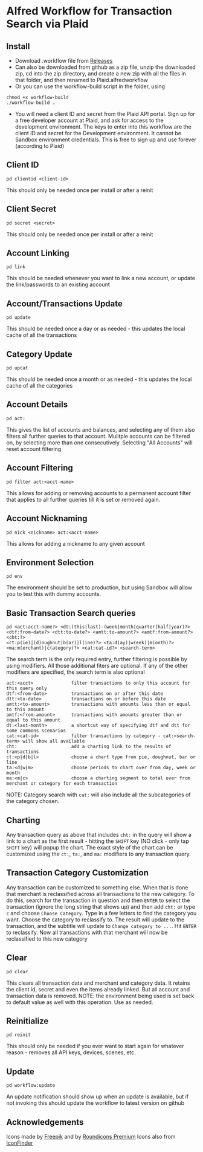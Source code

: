# Alfred  Workflow for Transaction Search via Plaid

## Install

* Download .workflow file from [Releases](https://github.com/schwark/alfred-plaid/releases)
* Can also be downloaded from github as a zip file, unzip the downloaded zip, cd into the zip directory, and create a new zip with all the files in that folder, and then renamed to Plaid.alfredworkflow
* Or you can use the workflow-build script in the folder, using
```
chmod +x workflow-build
./workflow-build . 
```
* You will need a client ID and secret from the Plaid API portal. Sign up for a free developer account at Plaid, and ask for access to the development environment. The keys to enter into this workflow are the client ID and secret for the Development environment. It cannot be Sandbox environment credentials. This is free to sign up and use forever (according to Plaid)

## Client ID

```
pd clientid <client-id>
```
This should only be needed once per install or after a reinit

## Client Secret

```
pd secret <secret>
```
This should only be needed once per install or after a reinit

## Account Linking

```
pd link
```
This should be needed whenever you want to link a new account, or update the link/passwords to an existing account


## Account/Transactions Update

```
pd update
```
This should be needed once a day or as needed - this updates the local cache of all the transactions

## Category Update

```
pd upcat
```
This should be needed once a month or as needed - this updates the local cache of all the categories

## Account Details

```
pd act:
```
This gives the list of accounts and balances, and selecting any of them also filters all further queries to that account. Mulitple accounts can be filtered on, by selecting more than one consecutively. Selecting "All Accounts" will reset account filtering

## Account Filtering

```
pd filter act:<acct-name>
```
This allows for adding or removing accounts to a permanent account filter that applies to all further queries till it is set or removed again.

## Account Nicknaming

```
pd nick <nickname> act:<acct-name>
```
This allows for adding a nickname to any given account

## Environment Selection

```
pd env
```
The environment should be set to production, but using Sandbox will allow you to test this with dummy accounts.

## Basic Transaction Search queries

```
pd <act:acct-name?> <dt:(this|last)-(week|month|quarter|half|year)?> <dtf:from-date?> <dtt:to-date?> <amtt:to-amount?> <amtf:from-amount?> <cht:?>
<ct:p(ie)|(d)oughnut|b(ar)|l(ine)?> <ta:d(ay)|w(eek)|m(onth)?> <ma:m(erchant)|c(ategory)?> <cat:cat-id?> <search-term> 
```
The search term is the only required entry, further filtering is possible by using modifiers. All those additional fiters are optional. If any of the other modifiers are specified, the search term is also optional

```
act:<acct>              filter transactions to only this account for this query only
dtf:<from-date>         transactions on or after this date
dtt:<to-date>           transactions on or before this date
amtt:<to-amount>        transactions with amounts less than or equal to this amount
amtf:<from-amount>      transactions with amounts greater than or equal to this amount
dt:<last-month>         a shortcut way of specifying dtf and dtt for some commons scenarios
cat:<cat-id>            filter transactions by category - cat:<search-term> will show all available
cht:                    add a charting link to the results of transactions
ct:<p|d|b|l>            choose a chart type from pie, doughnut, bar or line
ta:<d|w|m>              choose periods to chart over from day, week or month
ma:<m|c>                choose a charting segment to total over from merchant or category for each transaction
```
NOTE: Category search with `cat:` will also include all the subcategories of the category chosen.

## Charting

Any transaction query as above that includes `cht:` in the query will show a link to a chart as the first result - hitting the `SHIFT` key (NO click - only tap `SHIFT` key) will popup the chart. The exact style of the chart can be customized using the `ct:`, `ta:`, and `ma:` modifiers to any transaction query.

## Transaction Category Customization

Any transaction can be customized to something else. When that is done that merchant is reclassified across all transactions to the new category. To do this, search for the transaction in question and then `ENTER` to select the transaction (ignore the long string that shows up) and then add `cht:` or type `c` and choose `Choose Category`. Type in a few letters to find the category you want. Choose the category to reclassify to. The result will update to the transaction, and the subtitle will update to `Change category to ...`. Hit `ENTER` to reclassify. Now all transactions with that merchant will now be reclassified to this new category

## Clear

```
pd clear
```
This clears all transaction data and merchant and category data. It retains the client id, secret and even the items already linked. But all account and transaction data is removed. NOTE: the environment being used is set back to default value as well with this operation. Use as needed.


## Reinitialize

```
pd reinit
```
This should only be needed if you ever want to start again for whatever reason - removes all API keys, devices, scenes, etc.

## Update

```
pd workflow:update
```
An update notification should show up when an update is available, but if not invoking this should update the workflow to latest version on github

## Acknowledgements

Icons made by [Freepik](https://www.flaticon.com/authors/freepik) and by [Roundicons Premium](https://www.freepik.com/author/roundicons/icons/generic-color-lineal-color_1640576)
Icons also from [IconFinder](https://www.iconfinder.com/)